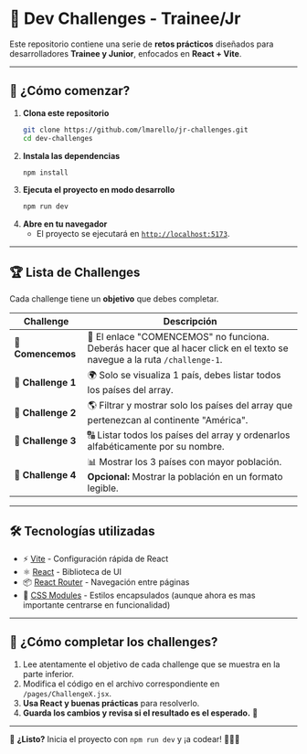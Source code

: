 # 🚀 Dev Challenges - Trainee/Jr

Este repositorio contiene una serie de **retos prácticos** diseñados para desarrolladores **Trainee y Junior**, enfocados en **React + Vite**.

---

## 📌 **¿Cómo comenzar?**

1. **Clona este repositorio**
   ```sh
   git clone https://github.com/lmarello/jr-challenges.git
   cd dev-challenges
   ```
2. **Instala las dependencias**
   ```sh
   npm install
   ```
3. **Ejecuta el proyecto en modo desarrollo**
   ```sh
   npm run dev
   ```
4. **Abre en tu navegador**
   - El proyecto se ejecutará en [`http://localhost:5173`](http://localhost:5173).

---

## 🏆 **Lista de Challenges**

Cada challenge tiene un **objetivo** que debes completar.

| Challenge          | Descripción                                                                                                              |
| ------------------ | ------------------------------------------------------------------------------------------------------------------------ |
| **🔹 Comencemos**  | 🔗 El enlace "COMENCEMOS" no funciona. Deberás hacer que al hacer click en el texto se navegue a la ruta `/challenge-1`. |
| **🔹 Challenge 1** | 🌍 Solo se visualiza 1 país, debes listar todos los países del array.                                                    |
| **🔹 Challenge 2** | 🌎 Filtrar y mostrar solo los países del array que pertenezcan al continente "América".                                  |
| **🔹 Challenge 3** | 🔠 Listar todos los países del array y ordenarlos alfabéticamente por su nombre.                                         |
| **🔹 Challenge 4** | 📊 Mostrar los 3 países con mayor población. **Opcional:** Mostrar la población en un formato legible.                   |

---

## 🛠 **Tecnologías utilizadas**

- ⚡ [Vite](https://vitejs.dev/) - Configuración rápida de React
- ⚛️ [React](https://react.dev/) - Biblioteca de UI
- 📦 [React Router](https://reactrouter.com/) - Navegación entre páginas
- 💅 [CSS Modules](https://github.com/css-modules/css-modules) - Estilos encapsulados (aunque ahora es mas importante centrarse en funcionalidad)

---

## 🎯 **¿Cómo completar los challenges?**

1. Lee atentamente el objetivo de cada challenge que se muestra en la parte inferior.
2. Modifica el código en el archivo correspondiente en `/pages/ChallengeX.jsx`.
3. **Usa React y buenas prácticas** para resolverlo.
4. **Guarda los cambios y revisa si el resultado es el esperado.** 🚀

---

🔗 **¿Listo?** Inicia el proyecto con `npm run dev` y ¡a codear! 👨🏼‍💻
